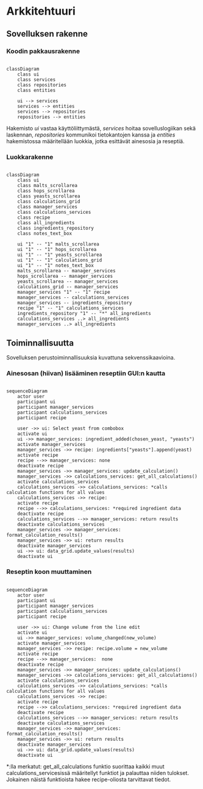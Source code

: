 # Arkkitehtuuri

## Sovelluksen rakenne

### Koodin pakkausrakenne

```mermaid

classDiagram
    class ui
    class services
    class repositories
    class entities

    ui --> services
    services --> entities
    services --> repositories
    repositories --> entities

```

Hakemisto *ui* vastaa käyttöliittymästä, *services* hoitaa sovelluslogiikan sekä laskennan, *repositories* kommunikoi tietokantojen kanssa ja *entities* hakemistossa määritellään luokkia, jotka esittävät ainesosia ja reseptiä.

### Luokkarakenne

```mermaid

classDiagram
    class ui
    class malts_scrollarea
    class hops_scrollarea
    class yeasts_scrollarea
    class calculations_grid
    class manager_services
    class calculations_services
    class recipe
    class all_ingredients
    class ingredients_repository
    class notes_text_box

    ui "1" -- "1" malts_scrollarea
    ui "1" -- "1" hops_scrollarea
    ui "1" -- "1" yeasts_scrollarea
    ui "1" -- "1" calculations_grid
    ui "1" -- "1" notes_text_box
    malts_scrollarea -- manager_services
    hops_scrollarea -- manager_services
    yeasts_scrollarea -- manager_services
    calculations_grid -- manager_services
    manager_services "1" -- "1" recipe
    manager_services -- calculations_services
    manager_services -- ingredients_repository
    recipe "1" -- "1" calculations_services
    ingredients_repository "1" -- "*" all_ingredients
    calculations_services ..> all_ingredients
    manager_services ..> all_ingredients

```

## Toiminnallisuutta
Sovelluksen perustoiminnallisuuksia kuvattuna sekvenssikaavioina.

### Ainesosan (hiivan) lisääminen reseptiin GUI:n kautta

```mermaid

sequenceDiagram
    actor user
    participant ui
    participant manager_services
    participant calculations_services
    participant recipe

    user ->> ui: Select yeast from combobox
    activate ui
    ui ->> manager_services: ingredient_added(chosen_yeast, "yeasts")
    activate manager_services
    manager_services ->> recipe: ingredients["yeasts"].append(yeast)
    activate recipe
    recipe -->> manager_services: none
    deactivate recipe
    manager_services ->> manager_services: update_calculation()
    manager_services ->> calculations_services: get_all_calculations()
    activate calculations_services
    calculations_services ->> calculations_services: *calls calculation functions for all values
    calculations_services ->> recipe: 
    activate recipe
    recipe -->> calculations_services: *required ingredient data
    deactivate recipe
    calculations_services -->> manager_services: return results
    deactivate calculations_services
    manager_services ->> manager_services: format_calculation_results()
    manager_services ->> ui: return results
    deactivate manager_services
    ui ->> ui: data_grid.update_values(results)
    deactivate ui

```

### Reseptin koon muuttaminen

```mermaid

sequenceDiagram
    actor user
    participant ui
    participant manager_services
    participant calculations_services
    participant recipe

    user ->> ui: Change volume from the line edit
    activate ui
    ui ->> manager_services: volume_changed(new_volume)
    activate manager_services
    manager_services ->> recipe: recipe.volume = new_volume
    activate recipe
    recipe -->> manager_services:  none
    deactivate recipe
    manager_services ->> manager_services: update_calculations()
    manager_services ->> calculations_services: get_all_calculations()
    activate calculations_services
    calculations_services ->> calculations_services: *calls calculation functions for all values
    calculations_services ->> recipe: 
    activate recipe
    recipe -->> calculations_services: *required ingredient data
    deactivate recipe
    calculations_services -->> manager_services: return results
    deactivate calculations_services
    manager_services ->> manager_services: format_calculation_results()
    manager_services ->> ui: return results
    deactivate manager_services
    ui ->> ui: data_grid.update_values(results)
    deactivate ui

```

*:lla merkatut: get_all_calculations funktio suorittaa kaikki muut calculations_servicesissä määritellyt funktiot ja palauttaa niiden tulokset. Jokainen näistä funktioista hakee recipe-oliosta tarvittavat tiedot.